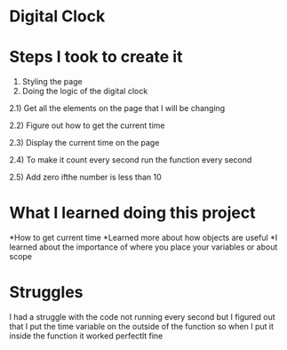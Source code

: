 # Digital Clock

# Steps I took to create it

1) Styling the page
2) Doing the logic of the digital clock

2.1) Get all the elements on the page that I will be changing

2.2) Figure out how to get the current time

2.3) Display the current time on the page

2.4) To make it count every second run the function every second

2.5) Add zero ifthe number is less than 10
# What I learned doing this project

*How to get current time
*Learned more about how objects are useful
*I learned about the importance of where you place your variables or about scope

# Struggles 

I had a struggle with the code not running every second but I figured out that I put the 
time variable on the outside of the function so when I put it inside the function it worked perfectlt fine 
